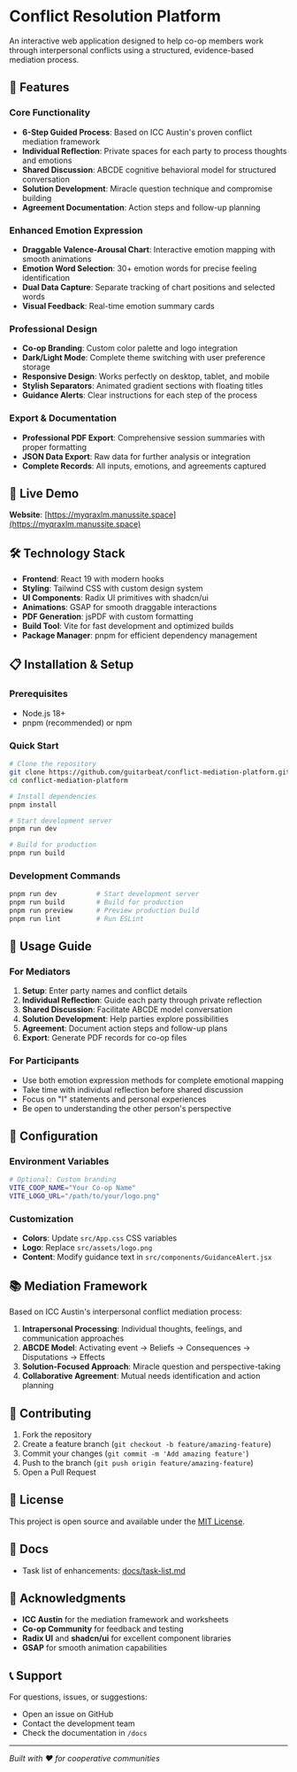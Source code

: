 # Conflict Resolution Platform

An interactive web application designed to help co-op members work through interpersonal conflicts using a structured, evidence-based mediation process.

## 🌟 Features

### Core Functionality

- **6-Step Guided Process**: Based on ICC Austin's proven conflict mediation framework
- **Individual Reflection**: Private spaces for each party to process thoughts and emotions
- **Shared Discussion**: ABCDE cognitive behavioral model for structured conversation
- **Solution Development**: Miracle question technique and compromise building
- **Agreement Documentation**: Action steps and follow-up planning

### Enhanced Emotion Expression

- **Draggable Valence-Arousal Chart**: Interactive emotion mapping with smooth animations
- **Emotion Word Selection**: 30+ emotion words for precise feeling identification
- **Dual Data Capture**: Separate tracking of chart positions and selected words
- **Visual Feedback**: Real-time emotion summary cards

### Professional Design

- **Co-op Branding**: Custom color palette and logo integration
- **Dark/Light Mode**: Complete theme switching with user preference storage
- **Responsive Design**: Works perfectly on desktop, tablet, and mobile
- **Stylish Separators**: Animated gradient sections with floating titles
- **Guidance Alerts**: Clear instructions for each step of the process

### Export & Documentation
- **Professional PDF Export**: Comprehensive session summaries with proper formatting
- **JSON Data Export**: Raw data for further analysis or integration
- **Complete Records**: All inputs, emotions, and agreements captured

## 🚀 Live Demo

**Website**: [https://myqraxlm.manussite.space](https://myqraxlm.manussite.space)

## 🛠️ Technology Stack

- **Frontend**: React 19 with modern hooks
- **Styling**: Tailwind CSS with custom design system
- **UI Components**: Radix UI primitives with shadcn/ui
- **Animations**: GSAP for smooth draggable interactions
- **PDF Generation**: jsPDF with custom formatting
- **Build Tool**: Vite for fast development and optimized builds
- **Package Manager**: pnpm for efficient dependency management

## 📋 Installation & Setup

### Prerequisites
- Node.js 18+ 
- pnpm (recommended) or npm

### Quick Start
```bash
# Clone the repository
git clone https://github.com/guitarbeat/conflict-mediation-platform.git
cd conflict-mediation-platform

# Install dependencies
pnpm install

# Start development server
pnpm run dev

# Build for production
pnpm run build
```

### Development Commands
```bash
pnpm run dev          # Start development server
pnpm run build        # Build for production
pnpm run preview      # Preview production build
pnpm run lint         # Run ESLint
```

## 🎯 Usage Guide

### For Mediators
1. **Setup**: Enter party names and conflict details
2. **Individual Reflection**: Guide each party through private reflection
3. **Shared Discussion**: Facilitate ABCDE model conversation
4. **Solution Development**: Help parties explore possibilities
5. **Agreement**: Document action steps and follow-up plans
6. **Export**: Generate PDF records for co-op files

### For Participants
- Use both emotion expression methods for complete emotional mapping
- Take time with individual reflection before shared discussion
- Focus on "I" statements and personal experiences
- Be open to understanding the other person's perspective

## 🔧 Configuration

### Environment Variables
```bash
# Optional: Custom branding
VITE_COOP_NAME="Your Co-op Name"
VITE_LOGO_URL="/path/to/your/logo.png"
```

### Customization
- **Colors**: Update `src/App.css` CSS variables
- **Logo**: Replace `src/assets/logo.png`
- **Content**: Modify guidance text in `src/components/GuidanceAlert.jsx`

## 📚 Mediation Framework

Based on ICC Austin's interpersonal conflict mediation process:

1. **Intrapersonal Processing**: Individual thoughts, feelings, and communication approaches
2. **ABCDE Model**: Activating event → Beliefs → Consequences → Disputations → Effects
3. **Solution-Focused Approach**: Miracle question and perspective-taking
4. **Collaborative Agreement**: Mutual needs identification and action planning

## 🤝 Contributing

1. Fork the repository
2. Create a feature branch (`git checkout -b feature/amazing-feature`)
3. Commit your changes (`git commit -m 'Add amazing feature'`)
4. Push to the branch (`git push origin feature/amazing-feature`)
5. Open a Pull Request

## 📄 License

This project is open source and available under the [MIT License](LICENSE).

## 📑 Docs

- Task list of enhancements: [docs/task-list.md](docs/task-list.md)

## 🙏 Acknowledgments

- **ICC Austin** for the mediation framework and worksheets
- **Co-op Community** for feedback and testing
- **Radix UI** and **shadcn/ui** for excellent component libraries
- **GSAP** for smooth animation capabilities

## 📞 Support

For questions, issues, or suggestions:
- Open an issue on GitHub
- Contact the development team
- Check the documentation in `/docs`

---

*Built with ❤️ for cooperative communities*

